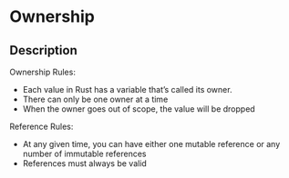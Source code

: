 # Ownership

## Description

Ownership Rules:

- Each value in Rust has a variable that’s called its owner.
- There can only be one owner at a time
- When the owner goes out of scope, the value will be dropped

Reference Rules:

- At any given time, you can have either one mutable reference or any number of immutable references
- References must always be valid
